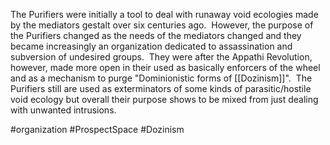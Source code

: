 

The Purifiers were initially a tool to deal with runaway void ecologies made by the mediators gestalt over six centuries ago.  However, the purpose of the Purifiers changed as the needs of the mediators changed and they became increasingly an organization dedicated to assassination and subversion of undesired groups.  They were after the Appathi Revolution, however, made more open in their used as basically enforcers of the wheel and as a mechanism to purge "Dominionistic forms of [[Dozinism]]".  The Purifiers still are used as exterminators of some kinds of parasitic/hostile void ecology but overall their purpose shows to be mixed from just dealing with unwanted intrusions.

#organization 
#ProspectSpace 
#Dozinism 
